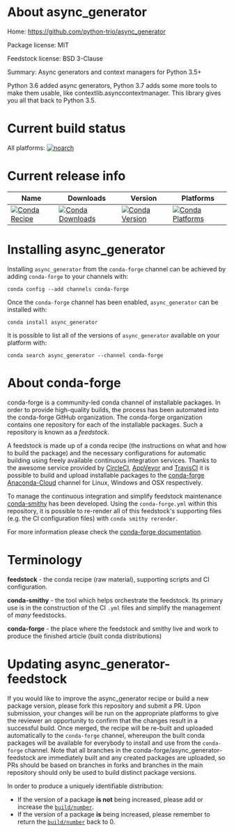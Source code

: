 About async_generator
=====================

Home: https://github.com/python-trio/async_generator

Package license: MIT

Feedstock license: BSD 3-Clause

Summary: Async generators and context managers for Python 3.5+

Python 3.6 added async generators, Python 3.7 adds some more tools to make them usable, like contextlib.asynccontextmanager. This library gives you all that back to Python 3.5.

Current build status
====================

All platforms:
[![noarch](https://img.shields.io/circleci/project/github/conda-forge/async_generator-feedstock/master.svg?label=noarch)](https://circleci.com/gh/conda-forge/async_generator-feedstock)

Current release info
====================

| Name | Downloads | Version | Platforms |
| --- | --- | --- | --- |
| [![Conda Recipe](https://img.shields.io/badge/recipe-async_generator-green.svg)](https://anaconda.org/conda-forge/async_generator) | [![Conda Downloads](https://img.shields.io/conda/dn/conda-forge/async_generator.svg)](https://anaconda.org/conda-forge/async_generator) | [![Conda Version](https://img.shields.io/conda/vn/conda-forge/async_generator.svg)](https://anaconda.org/conda-forge/async_generator) | [![Conda Platforms](https://img.shields.io/conda/pn/conda-forge/async_generator.svg)](https://anaconda.org/conda-forge/async_generator) |

Installing async_generator
==========================

Installing `async_generator` from the `conda-forge` channel can be achieved by adding `conda-forge` to your channels with:

```
conda config --add channels conda-forge
```

Once the `conda-forge` channel has been enabled, `async_generator` can be installed with:

```
conda install async_generator
```

It is possible to list all of the versions of `async_generator` available on your platform with:

```
conda search async_generator --channel conda-forge
```


About conda-forge
=================

conda-forge is a community-led conda channel of installable packages.
In order to provide high-quality builds, the process has been automated into the
conda-forge GitHub organization. The conda-forge organization contains one repository
for each of the installable packages. Such a repository is known as a *feedstock*.

A feedstock is made up of a conda recipe (the instructions on what and how to build
the package) and the necessary configurations for automatic building using freely
available continuous integration services. Thanks to the awesome service provided by
[CircleCI](https://circleci.com/), [AppVeyor](http://www.appveyor.com/)
and [TravisCI](https://travis-ci.org/) it is possible to build and upload installable
packages to the [conda-forge](https://anaconda.org/conda-forge)
[Anaconda-Cloud](http://docs.anaconda.org/) channel for Linux, Windows and OSX respectively.

To manage the continuous integration and simplify feedstock maintenance
[conda-smithy](http://github.com/conda-forge/conda-smithy) has been developed.
Using the ``conda-forge.yml`` within this repository, it is possible to re-render all of
this feedstock's supporting files (e.g. the CI configuration files) with ``conda smithy rerender``.

For more information please check the [conda-forge documentation](https://conda-forge.org/docs/).

Terminology
===========

**feedstock** - the conda recipe (raw material), supporting scripts and CI configuration.

**conda-smithy** - the tool which helps orchestrate the feedstock.
                   Its primary use is in the construction of the CI ``.yml`` files
                   and simplify the management of *many* feedstocks.

**conda-forge** - the place where the feedstock and smithy live and work to
                  produce the finished article (built conda distributions)


Updating async_generator-feedstock
==================================

If you would like to improve the async_generator recipe or build a new
package version, please fork this repository and submit a PR. Upon submission,
your changes will be run on the appropriate platforms to give the reviewer an
opportunity to confirm that the changes result in a successful build. Once
merged, the recipe will be re-built and uploaded automatically to the
`conda-forge` channel, whereupon the built conda packages will be available for
everybody to install and use from the `conda-forge` channel.
Note that all branches in the conda-forge/async_generator-feedstock are
immediately built and any created packages are uploaded, so PRs should be based
on branches in forks and branches in the main repository should only be used to
build distinct package versions.

In order to produce a uniquely identifiable distribution:
 * If the version of a package **is not** being increased, please add or increase
   the [``build/number``](http://conda.pydata.org/docs/building/meta-yaml.html#build-number-and-string).
 * If the version of a package **is** being increased, please remember to return
   the [``build/number``](http://conda.pydata.org/docs/building/meta-yaml.html#build-number-and-string)
   back to 0.